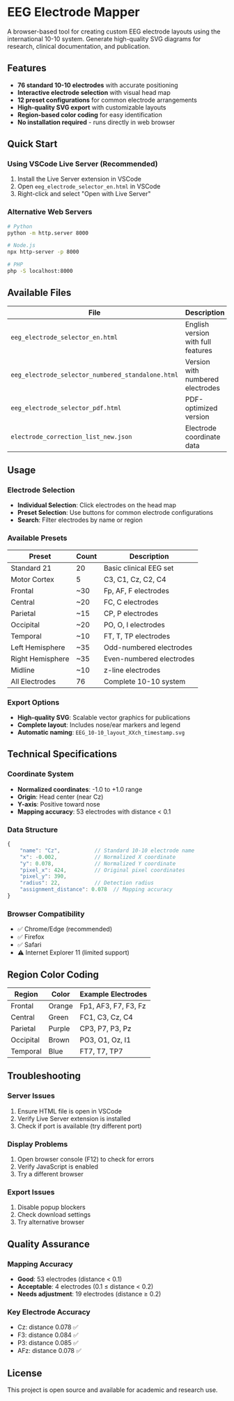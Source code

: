 # EEG Electrode Mapper

A browser-based tool for creating custom EEG electrode layouts using the international 10-10 system. Generate high-quality SVG diagrams for research, clinical documentation, and publication.

## Features

- **76 standard 10-10 electrodes** with accurate positioning
- **Interactive electrode selection** with visual head map
- **12 preset configurations** for common electrode arrangements
- **High-quality SVG export** with customizable layouts
- **Region-based color coding** for easy identification
- **No installation required** - runs directly in web browser

## Quick Start

### Using VSCode Live Server (Recommended)

1. Install the Live Server extension in VSCode
2. Open `eeg_electrode_selector_en.html` in VSCode
3. Right-click and select "Open with Live Server"

### Alternative Web Servers

```bash
# Python
python -m http.server 8000

# Node.js
npx http-server -p 8000

# PHP
php -S localhost:8000
```

## Available Files

| File | Description |
|------|-------------|
| `eeg_electrode_selector_en.html` | English version with full features |
| `eeg_electrode_selector_numbered_standalone.html` | Version with numbered electrodes |
| `eeg_electrode_selector_pdf.html` | PDF-optimized version |
| `electrode_correction_list_new.json` | Electrode coordinate data |

## Usage

### Electrode Selection
- **Individual Selection**: Click electrodes on the head map
- **Preset Selection**: Use buttons for common electrode configurations
- **Search**: Filter electrodes by name or region

### Available Presets

| Preset | Count | Description |
|--------|-------|-------------|
| Standard 21 | 20 | Basic clinical EEG set |
| Motor Cortex | 5 | C3, C1, Cz, C2, C4 |
| Frontal | ~30 | Fp, AF, F electrodes |
| Central | ~20 | FC, C electrodes |
| Parietal | ~15 | CP, P electrodes |
| Occipital | ~20 | PO, O, I electrodes |
| Temporal | ~10 | FT, T, TP electrodes |
| Left Hemisphere | ~35 | Odd-numbered electrodes |
| Right Hemisphere | ~35 | Even-numbered electrodes |
| Midline | ~10 | z-line electrodes |
| All Electrodes | 76 | Complete 10-10 system |

### Export Options
- **High-quality SVG**: Scalable vector graphics for publications
- **Complete layout**: Includes nose/ear markers and legend
- **Automatic naming**: `EEG_10-10_layout_XXch_timestamp.svg`

## Technical Specifications

### Coordinate System
- **Normalized coordinates**: -1.0 to +1.0 range
- **Origin**: Head center (near Cz)
- **Y-axis**: Positive toward nose
- **Mapping accuracy**: 53 electrodes with distance < 0.1

### Data Structure
```javascript
{
    "name": "Cz",           // Standard 10-10 electrode name
    "x": -0.002,            // Normalized X coordinate
    "y": 0.078,             // Normalized Y coordinate
    "pixel_x": 424,         // Original pixel coordinates
    "pixel_y": 390,
    "radius": 22,           // Detection radius
    "assignment_distance": 0.078  // Mapping accuracy
}
```

### Browser Compatibility
- ✅ Chrome/Edge (recommended)
- ✅ Firefox
- ✅ Safari
- ⚠️ Internet Explorer 11 (limited support)

## Region Color Coding

| Region | Color | Example Electrodes |
|--------|-------|-------------------|
| Frontal | Orange | Fp1, AF3, F7, F3, Fz |
| Central | Green | FC1, C3, Cz, C4 |
| Parietal | Purple | CP3, P7, P3, Pz |
| Occipital | Brown | PO3, O1, Oz, I1 |
| Temporal | Blue | FT7, T7, TP7 |

## Troubleshooting

### Server Issues
1. Ensure HTML file is open in VSCode
2. Verify Live Server extension is installed
3. Check if port is available (try different port)

### Display Problems
1. Open browser console (F12) to check for errors
2. Verify JavaScript is enabled
3. Try a different browser

### Export Issues
1. Disable popup blockers
2. Check download settings
3. Try alternative browser

## Quality Assurance

### Mapping Accuracy
- **Good**: 53 electrodes (distance < 0.1)
- **Acceptable**: 4 electrodes (0.1 ≤ distance < 0.2)
- **Needs adjustment**: 19 electrodes (distance ≥ 0.2)

### Key Electrode Accuracy
- Cz: distance 0.078 ✅
- F3: distance 0.084 ✅
- P3: distance 0.085 ✅
- AFz: distance 0.078 ✅

## License

This project is open source and available for academic and research use.